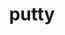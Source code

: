 ﻿---
id: 162
title: "putty"
weight: 162
version: "0.70-6"
updateTime: "2021-12-28T11:45:05"
debName: "http://113.24.212.22:8090/upload/file/putty_0.70-6_loongarch64.deb"
debSize: "371.8 KB "
command: "putty"
---
